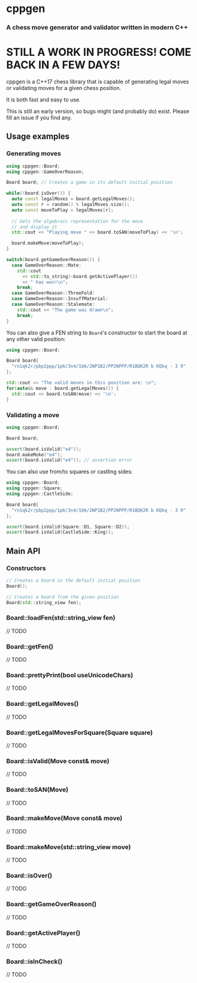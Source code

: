 # cppgen

### A chess move generator and validator written in modern C++

# STILL A WORK IN PROGRESS! COME BACK IN A FEW DAYS!

cppgen is a C++17 chess library that is capable of generating legal moves or validating moves for a given chess position.

It is both fast and easy to use.

This is still an early version, so bugs might (and probably do) exist. Please fill an issue if you find any.

## Usage examples

### Generating moves

```cpp
using cppgen::Board;
using cppgen::GameOverReason;

Board board; // Creates a game in its default initial position

while(!board.isOver()) {
  auto const legalMoves = board.getLegalMoves();
  auto const r = random() % legalMoves.size();
  auto const moveToPlay = legalMoves[r];
  
  // Gets the algebraic representation for the move
  // and display it
  std::cout << "Playing move " << board.toSAN(moveToPlay) << '\n';

  board.makeMove(moveToPlay);
}

switch(board.getGameOverReason()) {
  case GameOverReason::Mate:
    std::cout 
      << std::to_string(~board.getActivePlayer()) 
      << " has won!\n";
    break;
  case GameOverReason::ThreeFold:
  case GameOverReason::InsuffMaterial:
  case GameOverReason::Stalemate:
    std::cout << "The game was drawn\n";
    break;
}

```

You can also give a FEN string to `Board`'s constructor to start the board at any other valid position:

```cpp
using cppgen::Board;

Board board{
  "rn1qk2r/pbp2ppp/1p6/3n4/1b6/2NP1B2/PP2NPPP/R1BQK2R b KQkq - 3 9"
};

std::cout << "The valid moves in this position are: \n";
for(auto&& move : board.getLegalMoves()) {
  std::cout << board.toSAN(move) << '\n';
}
```

### Validating a move


```cpp
using cppgen::Board;

Board board;

assert(board.isValid("e4"));
board.makeMoke("e4");
assert(board.isValid("e4")); // assertion error

```

You can also use from/to squares or castling sides:

```cpp
using cppgen::Board;
using cppgen::Square;
using cppgen::CastleSide;

Board board{
  "rn1qk2r/pbp2ppp/1p6/3n4/1b6/2NP1B2/PP2NPPP/R1BQK2R b KQkq - 3 9"
};

assert(board.isValid(Square::D1, Square::D2));
assert(board.isValid(CastleSide::King));

```

## Main API

### Constructors
```cpp
// Creates a board in the default initial position
Board();

// Creates a board from the given position
Board(std::string_view fen);
```

### Board::loadFen(std::string_view fen)
// TODO
### Board::getFen()
// TODO
### Board::prettyPrint(bool useUnicodeChars)
// TODO
### Board::getLegalMoves()
// TODO
### Board::getLegalMovesForSquare(Square square)
// TODO
### Board::isValid(Move const& move) 
// TODO
### Board::toSAN(Move)
// TODO
### Board::makeMove(Move const& move)
// TODO
### Board::makeMove(std::string_view move)
// TODO
### Board::isOver()
// TODO
### Board::getGameOverReason()
// TODO
### Board::getActivePlayer()
// TODO
### Board::isInCheck()
// TODO




